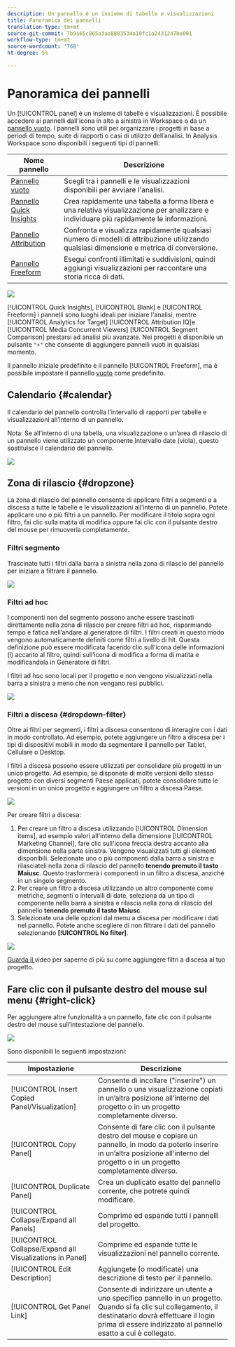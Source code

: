 ```yaml
---
description: Un pannello è un insieme di tabelle e visualizzazioni
title: Panoramica dei pannelli
translation-type: tm+mt
source-git-commit: 7b9a65c865a3ae8803534a10fc1a2431247be091
workflow-type: tm+mt
source-wordcount: '768'
ht-degree: 5%

---
```



# Panoramica dei pannelli

Un [!UICONTROL panel] è un insieme di tabelle e visualizzazioni. È possibile accedere ai pannelli dall&#39;icona in alto a sinistra in Workspace o da un [pannello vuoto](/help/analysis-workspace/c-panels/blank-panel.md). I pannelli sono utili per organizzare i progetti in base a periodi di tempo, suite di rapporti o casi di utilizzo dell’analisi. In  Analysis Workspace sono disponibili i seguenti tipi di pannelli:

| Nome pannello | Descrizione |
| --- | --- |
| [Pannello vuoto](/help/analysis-workspace/c-panels/blank-panel.md) | Scegli tra i pannelli e le visualizzazioni disponibili per avviare l&#39;analisi. |
| [Pannello Quick Insights](quickinsight.md) | Crea rapidamente una tabella a forma libera e una relativa visualizzazione per analizzare e individuare più rapidamente le informazioni. |
| [Pannello Attribution](attribution.md) | Confronta e visualizza rapidamente qualsiasi numero di modelli di attribuzione utilizzando qualsiasi dimensione e metrica di conversione. |
| [Pannello Freeform](freeform-panel.md) | Esegui confronti illimitati e suddivisioni, quindi aggiungi visualizzazioni per raccontare una storia ricca di dati. |

![](assets/panel-overview.png)

[!UICONTROL Quick Insights],  [!UICONTROL Blank] e  [!UICONTROL Freeform] i pannelli sono luoghi ideali per iniziare l&#39;analisi, mentre  [!UICONTROL Analytics for Target] [!UICONTROL Attribution IQ]e  [!UICONTROL Media Concurrent Viewers]   [!UICONTROL Segment Comparison] prestarsi ad analisi più avanzate. Nei progetti è disponibile un pulsante `"+"` che consente di aggiungere pannelli vuoti in qualsiasi momento.

Il pannello iniziale predefinito è il pannello [!UICONTROL Freeform], ma è possibile impostare il pannello [vuoto](/help/analysis-workspace/c-panels/blank-panel.md) come predefinito.

## Calendario {#calendar}

Il calendario del pannello controlla l’intervallo di rapporti per tabelle e visualizzazioni all’interno di un pannello.

Nota: Se all’interno di una tabella, una visualizzazione o un’area di rilascio di un pannello viene utilizzato un componente Intervallo date (viola), questo sostituisce il calendario del pannello.

![](assets/panel-calendar.png)

## Zona di rilascio {#dropzone}

La zona di rilascio del pannello consente di applicare filtri a segmenti e a discesa a tutte le tabelle e le visualizzazioni all’interno di un pannello. Potete applicare uno o più filtri a un pannello. Per modificare il titolo sopra ogni filtro, fai clic sulla matita di modifica oppure fai clic con il pulsante destro del mouse per rimuoverla completamente.

### Filtri segmento

Trascinate tutti i filtri dalla barra a sinistra nella zona di rilascio del pannello per iniziare a filtrare il pannello.

![](assets/segment-filter.png)

### Filtri ad hoc

I componenti non del segmento possono anche essere trascinati direttamente nella zona di rilascio per creare filtri ad hoc, risparmiando tempo e fatica nell’andare al generatore di filtri. I filtri creati in questo modo vengono automaticamente definiti come filtri a livello di hit. Questa definizione può essere modificata facendo clic sull’icona delle informazioni (i) accanto al filtro, quindi sull’icona di modifica a forma di matita e modificandola in Generatore di filtri.

I filtri ad hoc sono locali per il progetto e non vengono visualizzati nella barra a sinistra a meno che non vengano resi pubblici.

![](assets/adhoc-segment-filter.png)

### Filtri a discesa {#dropdown-filter}

Oltre ai filtri per segmenti, i filtri a discesa consentono di interagire con i dati in modo controllato. Ad esempio, potete aggiungere un filtro a discesa per i tipi di dispositivi mobili in modo da segmentare il pannello per Tablet, Cellulare o Desktop.

I filtri a discesa possono essere utilizzati per consolidare più progetti in un unico progetto. Ad esempio, se disponete di molte versioni dello stesso progetto con diversi segmenti Paese applicati, potete consolidare tutte le versioni in un unico progetto e aggiungere un filtro a discesa Paese.

![](assets/dropdown-filter-intro.png)

Per creare filtri a discesa:

1. Per creare un filtro a discesa utilizzando [!UICONTROL Dimension items], ad esempio valori all&#39;interno della dimensione [!UICONTROL Marketing Channel], fare clic sull&#39;icona freccia destra accanto alla dimensione nella parte sinistra. Vengono visualizzati tutti gli elementi disponibili. Selezionate uno o più componenti dalla barra a sinistra e rilasciateli nella zona di rilascio del pannello **tenendo premuto il tasto Maiusc**. Questo trasformerà i componenti in un filtro a discesa, anziché in un singolo segmento.
1. Per creare un filtro a discesa utilizzando un altro componente come metriche, segmenti o intervalli di date, seleziona da un tipo di componente nella barra a sinistra e rilascia nella zona di rilascio del pannello **tenendo premuto il tasto Maiusc**.
1. Selezionate una delle opzioni dal menu a discesa per modificare i dati nel pannello. Potete anche scegliere di non filtrare i dati del pannello selezionando **[!UICONTROL No filter]**.

![](assets/create-dropdown.png)

[Guarda il ](https://docs.adobe.com/content/help/en/analytics-learn/tutorials/analysis-workspace/using-panels/using-panels-to-organize-your-analysis-workspace-projects.html) video per saperne di più su come aggiungere filtri a discesa al tuo progetto.

## Fare clic con il pulsante destro del mouse sul menu {#right-click}

Per aggiungere altre funzionalità a un pannello, fate clic con il pulsante destro del mouse sull’intestazione del pannello.

![](assets/right-click-menu.png)

Sono disponibili le seguenti impostazioni:

| Impostazione | Descrizione |
| --- | --- |
| [!UICONTROL Insert Copied Panel/Visualization] | Consente di incollare (&quot;inserire&quot;) un pannello o una visualizzazione copiati in un’altra posizione all’interno del progetto o in un progetto completamente diverso. |
| [!UICONTROL Copy Panel] | Consente di fare clic con il pulsante destro del mouse e copiare un pannello, in modo da poterlo inserire in un’altra posizione all’interno del progetto o in un progetto completamente diverso. |
| [!UICONTROL Duplicate Panel] | Crea un duplicato esatto del pannello corrente, che potrete quindi modificare. |
| [!UICONTROL Collapse/Expand all Panels] | Comprime ed espande tutti i pannelli del progetto. |
| [!UICONTROL Collapse/Expand all Visualizations in Panel] | Comprime ed espande tutte le visualizzazioni nel pannello corrente. |
| [!UICONTROL Edit Description] | Aggiungete (o modificate) una descrizione di testo per il pannello. |
| [!UICONTROL Get Panel Link] | Consente di indirizzare un utente a uno specifico pannello in un progetto. Quando si fa clic sul collegamento, il destinatario dovrà effettuare il login prima di essere indirizzato al pannello esatto a cui è collegato. |
